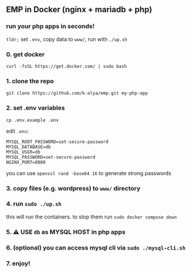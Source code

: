 ## EMP in Docker (nginx + mariadb + php)

### run your php apps in seconds!
`tldr;` set `.env`, copy data to `www/`, run with `./up.sh`


### 0. get docker
```
curl -fsSL https://get.docker.com/ | sudo bash
```


### 1. clone the repo
```
git clone https://github.com/k-olya/emp.git my-php-app
```


### 2. set .env variables
```
cp .env.example .env
```
edit `.env`:
```
MYSQL_ROOT_PASSWORD=set-secure-password
MYSQL_DATABASE=db
MYSQL_USER=db
MYSQL_PASSWORD=set-secure-password
NGINX_PORT=8080
```
you can use `openssl rand -base64 16` to generate strong passwords


### 3. copy files (e.g. wordpress) to `www/` directory


### 4. run `sudo ./up.sh`
this will run the containers. to stop them run `sudo docker compose down`


### 5. ⚠️ USE `db` as MYSQL HOST in php apps


### 6. (optional) you can access mysql cli via `sudo ./mysql-cli.sh`


### 7. enjoy!
